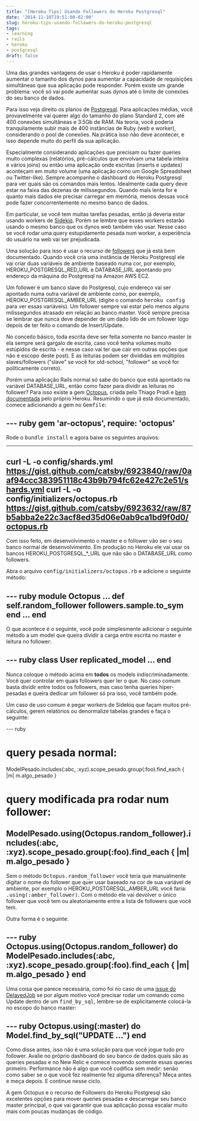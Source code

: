```yaml
---
title: "[Heroku Tips] Usando Followers do Heroku Postgresql"
date: '2014-11-10T19:51:00-02:00'
slug: heroku-tips-usando-followers-do-heroku-postgresql
tags:
- learning
- rails
- heroku
- postgresql
draft: false
---
```


Uma das grandes vantagens de usar o Heroku é poder rapidamente aumentar o tamanho dos dynos para aumentar a capacidade de requisições simultâneas que sua aplicação pode responder. Porém existe um grande problema: você só vai pode aumentar suas dynos até o limite de conexões do seu banco de dados.

Para isso veja direito os planos de [Postgresql](https://addons.heroku.com/heroku-postgresql). Para aplicações médias, você provavelmente vai querer algo do tamanho do plano Standard 2, com até 400 conexões simultâneas e 3.5Gb de RAM. Na teoria, você poderia tranquilamente subir mais de 400 instâncias de Ruby (web e worker), considerando o pool de conexões. Na prática isso não deve acontecer, e isso depende muito do perfil da sua aplicação. 

Especialmente considerando aplicações que precisam ou fazer queries muito complexas (relatórios, pré-cálculos que envolvam uma tabela inteira e vários joins) ou então uma aplicação onde escritas (inserts e updates) aconteçam em muito volume (uma aplicação como um Google Spreadsheet ou Twitter-like). Sempre acompanhe o dashboard do Heroku Postgresql para ver quais são os comandos mais lentos. Idealmente cada query deve estar na faixa das dezenas de milissegundos. Quando mais lenta for e quanto mais dados ele precisar carregar em memória, menos dessas você pode fazer concorrentemente no mesmo banco de dados.

Em particular, se você tem muitas tarefas pesadas, então já deveria estar usando workers de [Sidekiq](https://github.com/mperham/sidekiq/wiki/Deployment). Porém se lembre que esses workers estarão usando o mesmo banco que os dynos web também vão usar. Nesse caso se você rodar uma query estupidamente pesada num worker, a experiência do usuário na web vai ser prejudicada.

Uma solução para isso é usar o recurso de [followers](https://devcenter.heroku.com/articles/heroku-postgres-follower-databases) que já está bem documentado. Quando você cria uma instância de Heroku Postgresql ele vai criar duas variáveis de ambiente baseado numa cor, por exemplo, HEROKU_POSTGRESQL_RED_URL e DATABASE_URL apontando pro endereço da máquina do Postgresql na Amazon AWS EC2.

Um follower é um banco slave do Postgresql, cujo endereço vai ser apontado numa outra variável de ambiente como, por exemplo, HEROKU_POSTGRESQL_AMBER_URL (digite o comando <tt>heroku config</tt> para ver essas variáveis). Um follower sempre vai estar pelo menos alguns milissegundos atrasado em relação ao banco master. Você sempre precisa se lembrar que nunca deve depender de um dado lido de um follower logo depois de ter feito o comando de Insert/Update.

No conceito básico, toda escrita deve ser feita somente no banco master (e ela sempre será gargalo de escrita, caso você tenha volumes muito estúpidos de escrita - e nesse caso vai ter que cair em outras opções que não é escopo deste post). E as leituras podem ser divididas em múltiplos slaves/followers ("slave" se você for old-school, "follower" se você for politicamente correto).

Porém uma aplicação Rails normal só sabe do banco que está apontado na variável DATABASE_URL, então como fazer para dividir as leituras no follower? Para isso existe a gem [Octopus](https://github.com/tchandy/octopus), criada pelo Thiago Pradi e [bem documentada](https://devcenter.heroku.com/articles/distributing-reads-to-followers-with-octopus) pelo próprio Heroku. Resumindo o que já está documentado, comece adicionando a gem no <tt>Gemfile</tt>:

--- ruby
gem 'ar-octopus', require: 'octopus'
---

Rode o <tt>bundle install</tt> e agora baixe os seguintes arquivos:

---
curl -L -o config/shards.yml https://gist.github.com/catsby/6923840/raw/0aaf94ccc383951118c43b9b794fc62e427c2e51/shards.yml
curl -L -o config/initializers/octopus.rb https://gist.github.com/catsby/6923632/raw/87b5abba2e22c3acf8ed35d06e0ab9ca1bd9f0d0/octopus.rb
---

Com isso feito, em desenvolvimento o master e o follower vão ser o seu banco normal de desenvolvimento. Em produção no Heroku ele vai usar os bancos HEROKU_POSTGRESQL_*_URL que não são o DATABASE_URL como followers.

Abra o arquivo <tt>config/initializers/octopus.rb</tt> e adicione o seguinte método:

--- ruby
module Octopus
  ...
  def self.random_follower
    followers.sample.to_sym
  end
  ...
end
---

O que acontece é o seguinte, você pode simplesmente adicionar o seguinte método a um model que queira dividir a carga entre escrita no master e leitura no follower:

--- ruby
class User
  replicated_model
  ...
end
---

Nunca coloque o método acima em **todos** os models indiscriminadamente. Você quer controlar em quais followers quer ler o que. No caso comum basta dividir entre todos os followers, mas caso tenha queries hiper-pesadas e queira dedicar um follower só pra isso, você também pode.

Um caso de uso comum é pegar workers de Sidekiq que façam muitos pré-cálculos, gerem relatórios ou denormalize tabelas grandes e faça o seguinte:

--- ruby
# query pesada normal:
ModelPesado.includes(:abc, :xyz).scope_pesado.group(:foo).find_each { |m| m.algo_pesado }

# query modificada pra rodar num follower:
ModelPesado.using(Octopus.random_follower).includes(:abc, :xyz).scope_pesado.group(:foo).find_each { |m| m.algo_pesado }
---

Sem o método <tt>Octopus.random_follower</tt> você teria que manualmente digitar o nome do follower que quer usar baseado na cor de sua variável de ambiente, por exemplo o HEROKU_POSTGRESQL_AMBER_URL você faria: <tt>.using(:amber_follower)</tt>. Com o método ele vai devolver o único follower que você tem ou aleatoriamente entre a lista de followers que você tem.

Outra forma é o seguinte:

--- ruby
Octopus.using(Octopus.random_follower) do
  ModelPesado.includes(:abc, :xyz).scope_pesado.group(:foo).find_each { |m| m.algo_pesado }
end
---

Uma coisa que parece necessária, como foi no caso de uma [issue do DelayedJob](https://github.com/tchandy/octopus/issues/241) se por algum motivo você precisar rodar um comando como Update dentro de um <tt>find_by_sql</tt>, lembre-se de explicitamente colocá-la no escopo do banco master:

--- ruby
Octopus.using(:master) do
  Model.find_by_sql("UPDATE ...")
end
---

Como disse antes, isso não é uma solução para que você jogue tudo pro follower. Avalie no próprio dashboard do seu banco de dados quais são as queries pesadas e no New Relic e comece movendo somente essas queries primeiro. Performance não é algo que você codifica sem medir: senão como saber se o que você fez realmente fez alguma diferença? Meça antes e meça depois. E continue nesse ciclo.

A gem Octopus e o recurso de Followers do Heroku Postgresql são excelentes opções para mover queries pesadas e descarregar seu banco master principal, o que vai garantir que sua aplicação possa escalar muito mais com poucas mudanças de código.
